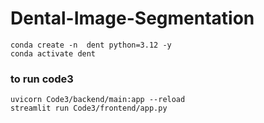 # Dental-Image-Segmentation

```
conda create -n  dent python=3.12 -y
conda activate dent
```





### to run code3
```
uvicorn Code3/backend/main:app --reload
streamlit run Code3/frontend/app.py
```